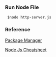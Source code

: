 ### Run Node File
```
 $node http-server.js
```
### Reference
[Package Manager](https://nodejs.org/en/download/package-manager)

[Node Js Cheatsheet](https://medium.com/@johnmark_76235/node-js-cheatsheet-361cb5f8698e)

